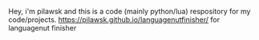 Hey, i'm pilawsk and this is a code (mainly python/lua) respository for my code/projects.
https://pilawsk.github.io/languagenutfinisher/ for languagenut finisher
